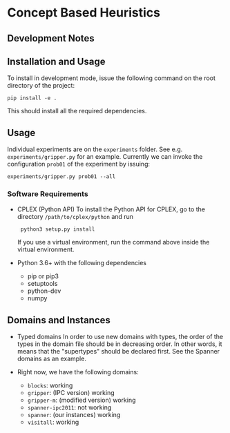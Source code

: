 
# Concept Based Heuristics



## Development Notes


## Installation and Usage

To install in development mode, issue the following command on the root directory of the project:

    pip install -e .

This should install all the required dependencies.

## Usage

Individual experiments are on the `experiments` folder. See e.g. `experiments/gripper.py`
for an example. Currently we can invoke the configuration `prob01` of the experiment by issuing:

    experiments/gripper.py prob01 --all


### Software Requirements

* CPLEX (Python API)
  To install the Python API for CPLEX, go to the directory `/path/to/cplex/python` and run

	```bash
     python3 setup.py install
	 ```

  If you use a virtual environment, run the command above inside the virtual environment.


* Python 3.6+ with the following dependencies
  - pip or pip3
  - setuptools
  - python-dev
  - numpy


## Domains and Instances
* Typed domains In order to use new domains with types, the order of the types
  in the domain file should be in decreasing order. In other words, it means
  that the "supertypes" should be declared first. See the Spanner domains as an
  example.

* Right now, we have the following domains:
  - `blocks`: working
  - `gripper`: (IPC version) working
  - `gripper-m`: (modified version) working
  - `spanner-ipc2011`: not working
  - `spanner`: (our instances) working
  - `visitall`: working
